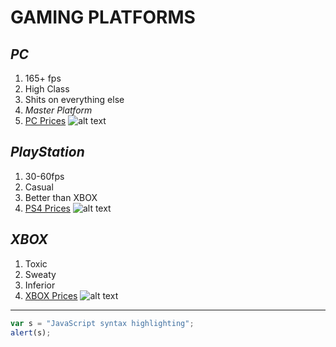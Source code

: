 # GAMING PLATFORMS
## ***PC***
1. 165+ fps
2. High Class
3. Shits on everything else
4. *Master Platform*
5. [PC Prices](https://www.ibuypower.com/Site/Computer/desktops)
![alt text](https://pbs.twimg.com/media/DmctzDlXsAAKXVB?format=jpg&name=medium)
## ***PlayStation***
1. 30-60fps
2. Casual
3. Better than XBOX
4. [PS4 Prices](https://www.amazon.com/PlayStation-Slim-1TB-Console-Fortnite/dp/B07VJWMQ5T/ref=sr_1_2?keywords=ps4&qid=1583870151&s=electronics&sr=1-2)
![alt text](https://mysetup.co/uploads/files/2104590278/eb13e896-ce28-42c2-9b04-61f273a1b59b.jpg)
## ***XBOX***
1. Toxic
2. Sweaty
3. Inferior
4. [XBOX Prices](https://www.amazon.com/Xbox-All-Digital-Console-Disc-Free-Gaming/dp/B07XQXZXJC/ref=sr_1_2?keywords=xbox&qid=1583870182&s=electronics&sr=1-2)
![alt text](https://i.ytimg.com/vi/k11SuqO7G6A/maxresdefault.jpg)
-------------------------
```javascript
var s = "JavaScript syntax highlighting";
alert(s);
```
